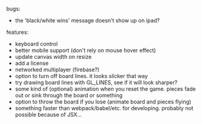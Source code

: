 bugs:
* the 'black/white wins' message doesn't show up on ipad?

features:
* keyboard control
* better mobile support (don't rely on mouse hover effect)
* update canvas width on resize
* add a license
* networked multiplayer (firebase?)
* option to turn off board lines. it looks slicker that way
* try drawing board lines with GL_LINES, see if it will look sharper?
* some kind of (optional) animation when you reset the game. pieces fade out or sink through the board or something
* option to throw the board if you lose (animate board and pieces flying)
* something faster than webpack/babel/etc. for developing. probably not possible because of JSX...
